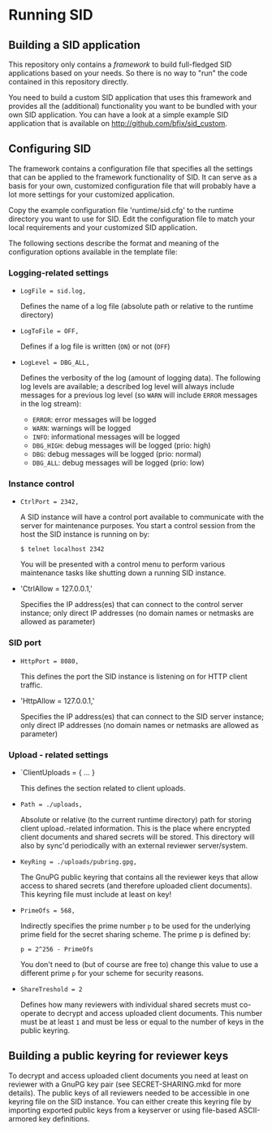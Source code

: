 
Running SID
===========

Building a SID application
--------------------------

This repository only contains a *framework* to build full-fledged SID
applications based on your needs. So there is no way to "run" the code
contained in this repository directly.

You need to build a custom SID application that uses this framework and
provides all the (additional) functionality you want to be bundled with your
own SID application. You can have a look at a simple example SID application
that is available on http://github.com/bfix/sid_custom.

Configuring SID
---------------

The framework contains a configuration file that specifies all the settings
that can be applied to the framework functionality of SID. It can serve as
a basis for your own, customized configuration file that will probably have
a lot more settings for your customized application.

Copy the example configuration file 'runtime/sid.cfg' to the runtime directory
you want to use for SID. Edit the configuration file to match your local
requirements and your customized SID application.

The following sections describe the format and meaning of the configuration
options available in the template file:

### Logging-related settings 

* `LogFile = sid.log,`

	Defines the name of a log file (absolute path or relative to the runtime
	directory)

* `LogToFile = OFF,`

	Defines if a log file is written (`ON`) or not (`OFF`)

* `LogLevel = DBG_ALL,`

	Defines the verbosity of the log (amount of logging data). The following
	log levels are available; a described log level will always include
	messages for a previous log level (so `WARN` will include `ERROR` messages
	in the log stream):
	
	+ `ERROR`: error messages will be logged
	+ `WARN`: warnings will be logged
	+ `INFO`: informational messages will be logged
	+ `DBG_HIGH`: debug messages will be logged (prio: high)
	+ `DBG`: debug messages will be logged (prio: normal)
	+ `DBG_ALL`: debug messages will be logged (prio: low)

### Instance control

* `CtrlPort = 2342,`

	A SID instance will have a control port available to communicate with the
	server for maintenance purposes. You start a control session from the host
	the SID instance is running on by:
	
	`$ telnet localhost 2342`
	
	You will be presented with a control menu to perform various maintenance
	tasks like shutting down a running SID instance.
	
* 'CtrlAllow = 127.0.0.1,'

	Specifies the IP address(es) that can connect to the control server
	instance; only direct IP addresses (no domain names or netmasks are
	allowed as parameter)

### SID port 

* `HttpPort = 8080,`

	This defines the port the SID instance is listening on for HTTP client
	traffic.

* 'HttpAllow = 127.0.0.1,'

	Specifies the IP address(es) that can connect to the SID server	instance;
	only direct IP addresses (no domain names or netmasks are allowed as
	parameter)

### Upload - related settings

* `ClientUploads = { ... }

	This defines the section related to client uploads.

* `Path = ./uploads,`

	Absolute or relative (to the current runtime directory) path for storing
	client upload.-related information. This is the place where encrypted
	client documents and shared secrets will be stored. This directory will
	also by sync'd periodically with an external reviewer server/system.

* `KeyRing = ./uploads/pubring.gpg,`

	The GnuPG public keyring that contains all the reviewer keys that allow
	access to shared secrets (and therefore uploaded client documents). This
	keyring file must include at least on key!

* `PrimeOfs = 568,`

	Indirectly specifies the prime number `p` to be used for the underlying
	prime field	for the secret sharing scheme. The prime p is defined by:
	
	`p = 2^256 - PrimeOfs`
	
	You don't need to (but of course are free to) change this value to use a
	different prime `p` for your scheme for security reasons. 

* `ShareTreshold = 2`

	Defines how many reviewers with individual shared secrets must co-operate
	to decrypt and access uploaded client documents. This number must be at
	least `1` and must be less or equal to the number of keys in the public
	keyring.


Building a public keyring for reviewer keys
-------------------------------------------

To decrypt and access uploaded client documents you need at least on reviewer
with a GnuPG key pair (see SECRET-SHARING.mkd for more details). The public
keys of all reviewers needed to be accessible in one keyring file on the SID
instance. You can either create this keyring file by importing exported public
keys from a keyserver or using file-based ASCII-armored key definitions.
